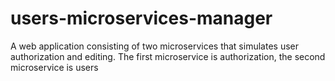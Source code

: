 # users-microservices-manager
A web application consisting of two microservices that simulates user authorization and editing. The first microservice is authorization, the second microservice is users
